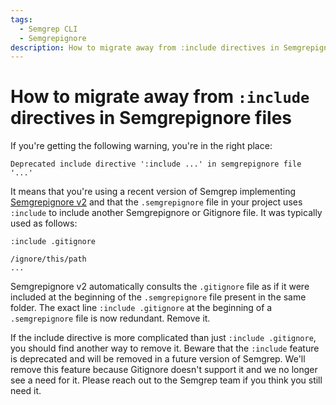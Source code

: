 ```yaml
---
tags:
  - Semgrep CLI
  - Semgrepignore
description: How to migrate away from :include directives in Semgrepignore files
---
```


# How to migrate away from `:include` directives in Semgrepignore files

If you're getting the following warning, you're in the right place:

```
Deprecated include directive ':include ...' in semgrepignore file '...'
```

It means that you're using a recent version of Semgrep implementing
[Semgrepignore v2](/docs/semgrepignore-v2-reference) and that
the `.semgrepignore` file in your project uses `:include` to include
another Semgrepignore or Gitignore file. It was typically used as
follows:

```
:include .gitignore

/ignore/this/path
...
```

Semgrepignore v2 automatically consults the `.gitignore` file as if it
were included at the beginning of the `.semgrepignore` file present
in the same folder. The exact line `:include .gitignore` at the
beginning of a `.semgrepignore` file is now
redundant. Remove it.

If the include directive is more complicated than just `:include
.gitignore`, you should find another way to remove it.
Beware that the `:include` feature is deprecated and will
be removed in a future version of Semgrep. We'll remove this feature
because Gitignore doesn't support it and we no longer see a need for
it. Please reach out to the Semgrep team if you think you still need
it.
